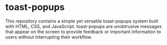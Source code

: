 # toast-popups
This repository contains a simple yet versatile toast-popups system built with HTML, CSS, and JavaScript. toast-popups are unobtrusive messages that appear on the screen to provide feedback or important information to users without interrupting their workflow.
